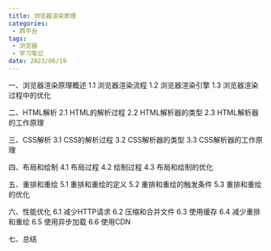 ```yaml
---
title: 浏览器渲染原理
categories:
 - 跨平台
tags:
 - 浏览器
 - 学习笔记
date: 2023/06/19
---
```


一、浏览器渲染原理概述
1.1 浏览器渲染流程
1.2 浏览器渲染引擎
1.3 浏览器渲染过程中的优化

二、HTML解析
2.1 HTML的解析过程
2.2 HTML解析器的类型
2.3 HTML解析器的工作原理

三、CSS解析
3.1 CSS的解析过程
3.2 CSS解析器的类型
3.3 CSS解析器的工作原理

四、布局和绘制
4.1 布局过程
4.2 绘制过程
4.3 布局和绘制的优化

五、重排和重绘
5.1 重排和重绘的定义
5.2 重排和重绘的触发条件
5.3 重排和重绘的优化

六、性能优化
6.1 减少HTTP请求
6.2 压缩和合并文件
6.3 使用缓存
6.4 减少重排和重绘
6.5 使用异步加载
6.6 使用CDN

七、总结